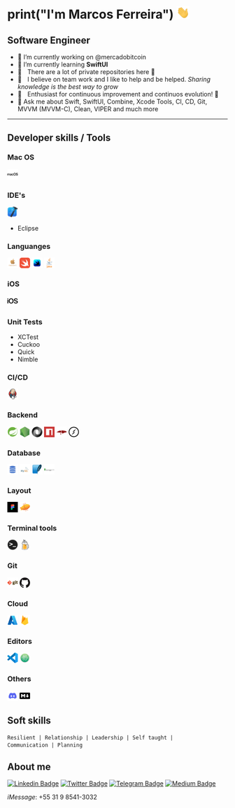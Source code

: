 # print("I'm Marcos Ferreira") <img src="https://raw.githubusercontent.com/ABSphreak/ABSphreak/master/gifs/Hi.gif" width="30px">

## Software Engineer

- 🔭 I’m currently working on @mercadobitcoin
- 🌱 I’m currently learning **SwiftUI**
- 🔐  There are a lot of private repositories here 🙈
- 🤝  I believe on team work and I like to help and be helped. _Sharing knowledge is the best way to grow_
- 👯  Enthusiast for continuous improvement and continuos evolution! 🤯
- 💬 Ask me about Swift, SwiftUI, Combine, Xcode Tools, CI, CD, Git, MVVM (MVVM-C), Clean, VIPER and much more


---

## Developer skills / Tools

### Mac OS

<code><img alt="MacOS" width="24px" src="https://raw.githubusercontent.com/github/explore/80688e429a7d4ef2fca1e82350fe8e3517d3494d/topics/macos/macos.png" /></code>

### IDE's

<code><img alt="XCode" width="24px" src="https://raw.githubusercontent.com/github/explore/80688e429a7d4ef2fca1e82350fe8e3517d3494d/topics/xcode/xcode.png" /></code>
* Eclipse

### Languanges

<code><img alt="Objective-C" width="24px" src="https://raw.githubusercontent.com/github/explore/80688e429a7d4ef2fca1e82350fe8e3517d3494d/topics/objective-c/objective-c.png" /></code>
<code><img alt="Swift" width="24px" src="https://raw.githubusercontent.com/github/explore/80688e429a7d4ef2fca1e82350fe8e3517d3494d/topics/swift/swift.png" /></code>
<code><img alt="SwiftUI" width="24px" src="https://github.com/github/explore/blob/9a2ec0572797847c3a97aa66b807b1506f7b0d7b/topics/swiftui/swiftui.png" /></code>
<code><img alt="Java" width="24px" src="https://github.com/github/explore/blob/e4f6874c8881790467838b9583cb938f288eef1b/topics/java/java.png" /></code>

### iOS

<code><img alt="iOS" width="24px" src="https://raw.githubusercontent.com/github/explore/80688e429a7d4ef2fca1e82350fe8e3517d3494d/topics/ios/ios.png" /></code>

### Unit Tests

* XCTest
* Cuckoo
* Quick
* Nimble

### CI/CD

<code><img alt="Jenkins" width="24px" src="https://github.com/github/explore/blob/9a2ec0572797847c3a97aa66b807b1506f7b0d7b/topics/jenkins/jenkins.png" /></code>

### Backend

<code><img alt="Spring-Boot" width="24px" src="https://raw.githubusercontent.com/github/explore/e4f6874c8881790467838b9583cb938f288eef1b/topics/spring-boot/spring-boot.png"/></code>
<code><img alt="Node.js" width="24px" src="https://raw.githubusercontent.com/github/explore/80688e429a7d4ef2fca1e82350fe8e3517d3494d/topics/nodejs/nodejs.png" /></code>
<code><img alt="Json" width="24px" src="https://raw.githubusercontent.com/github/explore/80688e429a7d4ef2fca1e82350fe8e3517d3494d/topics/json/json.png" /></code>
<code><img alt="NPM" width="24px" src="https://raw.githubusercontent.com/github/explore/80688e429a7d4ef2fca1e82350fe8e3517d3494d/topics/npm/npm.png" /></code>
<code><img alt="Mongoose" width="24px" src="https://raw.githubusercontent.com/github/explore/80688e429a7d4ef2fca1e82350fe8e3517d3494d/topics/mongoose/mongoose.png" /></code>
<code><img alt="Socket.io" width="24px" src="https://github.com/github/explore/blob/9a2ec0572797847c3a97aa66b807b1506f7b0d7b/topics/socket-io/socket-io.png" /></code>

### Database

<code><img alt="SQL" width="24px" src="https://raw.githubusercontent.com/github/explore/80688e429a7d4ef2fca1e82350fe8e3517d3494d/topics/sql/sql.png" /></code>
<code><img alt="MySQL" width="24px" src="https://raw.githubusercontent.com/github/explore/80688e429a7d4ef2fca1e82350fe8e3517d3494d/topics/mysql/mysql.png" /></code>
<code><img alt="SQLite" width="24px" src="https://github.com/github/explore/blob/9a2ec0572797847c3a97aa66b807b1506f7b0d7b/topics/sqlite/sqlite.png" /></code>
<code><img alt="MongoDB" width="24px" src="https://raw.githubusercontent.com/github/explore/80688e429a7d4ef2fca1e82350fe8e3517d3494d/topics/mongodb/mongodb.png" /></code>

### Layout

<code><img alt="Figma" width="24px" src="https://github.com/github/explore/blob/9a2ec0572797847c3a97aa66b807b1506f7b0d7b/topics/figma/figma.png" /></code>
<code><img alt="Zeplin" width="24px" src="https://raw.githubusercontent.com/github/explore/80688e429a7d4ef2fca1e82350fe8e3517d3494d/topics/zeplin/zeplin.png" /></code>

### Terminal tools

<code><img alt="Terminal" width="24px" src="https://raw.githubusercontent.com/github/explore/80688e429a7d4ef2fca1e82350fe8e3517d3494d/topics/terminal/terminal.png" /></code>
<code><img alt="Homebrew" width="24px" src="https://raw.githubusercontent.com/github/explore/80688e429a7d4ef2fca1e82350fe8e3517d3494d/topics/homebrew/homebrew.png" /></code>

### Git

<code><img alt="Git" width="24px" src="https://raw.githubusercontent.com/github/explore/80688e429a7d4ef2fca1e82350fe8e3517d3494d/topics/git/git.png" /></code>
<code><img alt="GitHub" width="24px" src="https://raw.githubusercontent.com/github/explore/78df643247d429f6cc873026c0622819ad797942/topics/github/github.png" /></code>

### Cloud

<code><img alt="Azure" width="24px" src="https://raw.githubusercontent.com/github/explore/80688e429a7d4ef2fca1e82350fe8e3517d3494d/topics/azure/azure.png" /></code>
<code><img alt="Firebase" width="24px" src="https://raw.githubusercontent.com/github/explore/80688e429a7d4ef2fca1e82350fe8e3517d3494d/topics/firebase/firebase.png" /></code>

### Editors

<code><img alt="Visual Studio Code" width="24px" src="https://raw.githubusercontent.com/github/explore/80688e429a7d4ef2fca1e82350fe8e3517d3494d/topics/visual-studio-code/visual-studio-code.png" /></code>
<code><img alt="Atom" width="24px" src="https://raw.githubusercontent.com/github/explore/80688e429a7d4ef2fca1e82350fe8e3517d3494d/topics/atom/atom.png" /></code>

### Others

<code><img alt="Discord" width="24px" src="https://raw.githubusercontent.com/github/explore/80688e429a7d4ef2fca1e82350fe8e3517d3494d/topics/discord/discord.png" /></code>
<code><img alt="Markdown" width="24px" src="https://raw.githubusercontent.com/github/explore/80688e429a7d4ef2fca1e82350fe8e3517d3494d/topics/markdown/markdown.png" /></code>

## Soft skills

<code>Resilient | Relationship | Leadership | Self taught | Communication | Planning</code>

## About me

[![Linkedin Badge](https://img.shields.io/badge/-Marcos%20Lacerda-blue?style=flat-square&logo=Linkedin&logoColor=white&link=https://www.linkedin.com/in/macmarcos/)](https://www.linkedin.com/in/macmarcos/)
[![Twitter Badge](https://img.shields.io/badge/-@_maclacerda-1ca0f1?style=flat-square&labelColor=1ca0f1&logo=twitter&logoColor=white&link=https://twitter.com/_maclacerda)](https://twitter.com/_maclacerda)
[![Telegram Badge](https://img.shields.io/badge/-@maclacerda-2CA5E0?style=flat-square&labelColor=2CA5E0&logo=telegram&logoColor=black&link=https://t.me/maclacerda)](https://t.me/maclacerda)
[![Medium Badge](https://img.shields.io/badge/-@maclacerda-292929?style=flat-square&logo=Medium&logoColor=white&link=https://medium.com/@maclacerda)](https://medium.com/@maclacerda)

*iMessage*: +55 31 9 8541-3032
